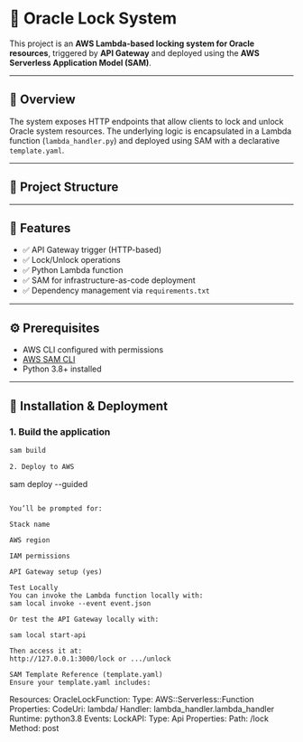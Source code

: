 # 🔐 Oracle Lock System

This project is an **AWS Lambda-based locking system for Oracle resources**, triggered by **API Gateway** and deployed using the **AWS Serverless Application Model (SAM)**.

---

## 🧭 Overview

The system exposes HTTP endpoints that allow clients to lock and unlock Oracle system resources. The underlying logic is encapsulated in a Lambda function (`lambda_handler.py`) and deployed using SAM with a declarative `template.yaml`.

---

## 📂 Project Structure


---

## 🚀 Features

- ✅ API Gateway trigger (HTTP-based)
- ✅ Lock/Unlock operations
- ✅ Python Lambda function
- ✅ SAM for infrastructure-as-code deployment
- ✅ Dependency management via `requirements.txt`

---

## ⚙️ Prerequisites

- AWS CLI configured with permissions
- [AWS SAM CLI](https://docs.aws.amazon.com/serverless-application-model/latest/developerguide/install-sam-cli.html)
- Python 3.8+ installed

---

## 🔧 Installation & Deployment

### 1. Build the application

```bash
sam build

2. Deploy to AWS
```
sam deploy --guided
```

You’ll be prompted for:

Stack name

AWS region

IAM permissions

API Gateway setup (yes)

Test Locally
You can invoke the Lambda function locally with:
sam local invoke --event event.json

Or test the API Gateway locally with:

sam local start-api

Then access it at:
http://127.0.0.1:3000/lock or .../unlock

SAM Template Reference (template.yaml)
Ensure your template.yaml includes:

```
Resources:
  OracleLockFunction:
    Type: AWS::Serverless::Function
    Properties:
      CodeUri: lambda/
      Handler: lambda_handler.lambda_handler
      Runtime: python3.8
      Events:
        LockAPI:
          Type: Api
          Properties:
            Path: /lock
            Method: post
```

